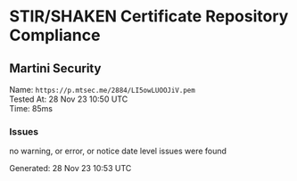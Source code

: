 # STIR/SHAKEN Certificate Repository Compliance

## Martini Security

Name: `https://p.mtsec.me/2884/LI5owLUOOJiV.pem`\
Tested At: 28 Nov 23 10:50 UTC\
Time: 85ms

### Issues

no warning, or error, or notice date level issues were found

Generated: 28 Nov 23 10:53 UTC